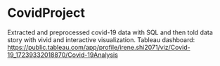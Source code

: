 # CovidProject
Extracted and preprocessed covid-19 data with SQL and then told data story with vivid and interactive visualization.
Tableau dashboard: https://public.tableau.com/app/profile/irene.shi2071/viz/Covid-19_17239332018870/Covid-19Analysis
